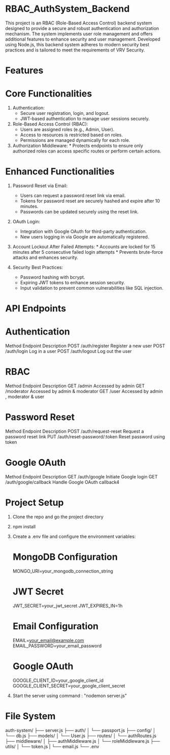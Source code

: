 # RBAC_AuthSystem_Backend

This project is an RBAC (Role-Based Access Control) backend system designed to provide a secure and robust authentication and authorization mechanism. The system implements user role management and offers additional features to enhance security and user management. Developed using Node.js, this backend system adheres to modern security best practices and is tailored to meet the requirements of VRV Security.

#  Features 

# Core Functionalities
 1) Authentication:
    * Secure user registration, login, and logout.
    * JWT-based authentication to manage user sessions securely.
 2) Role-Based Access Control (RBAC):
    * Users are assigned roles (e.g., Admin, User).
    * Access to resources is restricted based on roles.
    * Permissions are managed dynamically for each role.
 3)  Authorization Middleware:
    * Protects endpoints to ensure only authorized roles can access specific routes or perform certain actions.

# Enhanced Functionalities
  1)  Password Reset via Email:
       * Users can request a password reset link via email.
       * Tokens for password reset are securely hashed and expire after 10 minutes.
       * Passwords can be updated securely using the reset link.

  2)  OAuth Login:
       * Integration with Google OAuth for third-party authentication.
       * New users logging in via Google are automatically registered.

  3)   Account Lockout After Failed Attempts:
      * Accounts are locked for 15 minutes after 5 consecutive failed login attempts 
      * Prevents brute-force attacks and enhances security.

  4)  Security Best Practices:
      * Password hashing with bcrypt.
      * Expiring JWT tokens to enhance session security.
      * Input validation to prevent common vulnerabilities like SQL injection.
    
#  API Endpoints 
  # Authentication

  Method	    Endpoint	            Description
  POST	   /auth/register	       Register a new user
  POST	   /auth/login	          Log in a user
  POST	   /auth/logout	          Log out the user

  # RBAC

   Method	    Endpoint	            Description
    GET	      /admin	            Accessed by admin
    GET	      /moderator	        Accessed by admin & moderator
    GET	      /user	              Accessed by admin , moderator & user

#  Password Reset
  Method	        Endpoint	                          Description
  POST	        /auth/request-reset	              Request a password reset link
  PUT	          /auth/reset-password/:token	      Reset password using token

#  Google OAuth
  Method	       Endpoint	                       Description
    GET	       /auth/google	                 Initiate Google login
    GET	      /auth/google/callback	         Handle Google OAuth callback4


#  Project Setup 

1) Clone the repo and go the project directory
2) npm install
3) Create a .env file and configure the environment variables:
    # MongoDB Configuration
      MONGO_URI=your_mongodb_connection_string

    # JWT Secret
      JWT_SECRET=your_jwt_secret
      JWT_EXPIRES_IN=1h

    # Email Configuration
      EMAIL=your_email@example.com
      EMAIL_PASSWORD=your_email_password

    # Google OAuth
      GOOGLE_CLIENT_ID=your_google_client_id
      GOOGLE_CLIENT_SECRET=your_google_client_secret

 4) Start the server using command : "nodemon server.js"

#  File System 

auth-system/
├── server.js
├── auth/
│   └── passport.js
├── config/
│   └── db.js
├── models/
│   └── User.js
├── routes/
│   └── authRoutes.js
├── middleware/
│   ├── authMiddleware.js
│   └── roleMiddleware.js
├── utils/
│   └── token.js
|   └── email.js
└── .env




